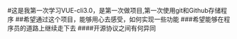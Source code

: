 #这是我第一次学习VUE-cli3.0，是第一次做项目,第一次使用git和Github存储程序
##希望通过这个项目，能够用心去感受，如何实现一些功能
###希望能够在程序员的道路上继续走下去
####开源协议之间有何异同
